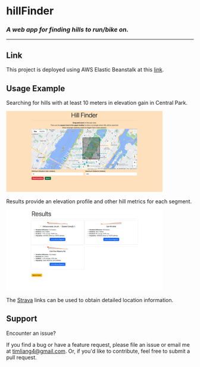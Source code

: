 # hillFinder

### *A web app for finding hills to run/bike on.*

---

## Link

This project is deployed using AWS Elastic Beanstalk at this [link](http://hillfinder-env-3.eba-9udekxwn.us-east-1.elasticbeanstalk.com/).

## Usage Example

Searching for hills with at least 10 meters in elevation gain in Central Park. 

<img src="images/search.png" width=420>

Results provide an elevation profile and other hill metrics for each segment.

<img src="images/results.png" width=420>

The [Strava](https://www.strava.com/) links can be used to obtain detailed location information.

## Support

Encounter an issue?

If you find a bug or have a feature request, please file an issue or email me at timliang4@gmail.com. Or, if you'd like to contribute, feel free to submit a pull request.
